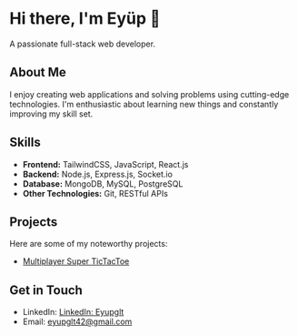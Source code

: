 # Hi there, I'm Eyüp 👋
A passionate full-stack web developer.

## About Me
I enjoy creating web applications and solving problems using cutting-edge technologies. I'm enthusiastic about learning new things and constantly improving my skill set.

## Skills
- **Frontend:** TailwindCSS, JavaScript, React.js
- **Backend:** Node.js, Express.js, Socket.io
- **Database:** MongoDB, MySQL, PostgreSQL
- **Other Technologies:** Git, RESTful APIs 

## Projects
Here are some of my noteworthy projects:
- [Multiplayer Super TicTacToe](https://github.com/Jupkobe/multiplayer-super-tictactoe)
<!-- - [Project 2 Name](Link)
- [Project 3 Name](Link) -->

## Get in Touch
- LinkedIn: [LinkedIn: Eyupglt](https://www.linkedin.com/in/eyupglt/)
- Email: eyupglt42@gmail.com
